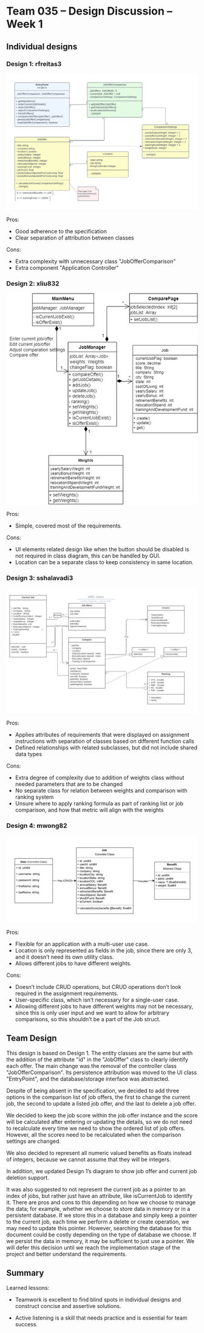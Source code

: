 # Team 035 – Design Discussion – Week 1 
## Individual designs
### Design 1: rfreitas3 
![image](./images/design1.png)

Pros: 
* Good adherence to the specification 
* Clear separation of attribution between classes 

Cons: 
* Extra complexity with unnecessary class "JobOfferComparison" 
* Extra component "Application Controller" 

### Design 2: xliu832 
![image](./images/design2.png)

Pros: 
* Simple, covered most of the requirements. 

Cons: 
* UI elements related design like when the button should be disabled is not required in class diagram, this can be handled by GUI.  
* Location can be a separate class to keep consistency in same location. 

 

### Design 3: sshalavadi3 
![image](./images/design3.png)

Pros: 
* Applies attributes of requirements that were displayed on assignment instructions with separation of classes based on different function calls 
* Defined relationships with related subclasses, but did not include shared data types  

Cons: 
* Extra degree of complexity due to addition of weights class without needed parameters that are to be changed 
* No separate class for relation between weights and comparison with ranking system 
* Unsure where to apply ranking formula as part of ranking list or job comparison, and how that metric will align with the weights  

### Design 4: mwong82 

![image](./images/design4.png)

Pros: 
* Flexible for an application with a multi-user use case. 
* Location is only represented as fields in the job, since there are only 3, and it doesn’t need its own utility class. 
* Allows different jobs to have different weights. 

Cons: 
* Doesn’t include CRUD operations, but CRUD operations don’t look required in the assignment requirements. 
* User-specific class, which isn’t necessary for a single-user case. 
* Allowing different jobs to have different weights may not be necessary, since this is only user input and we want to allow for arbitrary comparisons, so this shouldn’t be a part of the Job struct. 


## Team Design 

 This design is based on Design 1. The entity classes are the same but with the addition of the attribute "id" in the "JobOffer" class to clearly identify each offer. The main change was the removal of the controller class "JobOfferComparison". Its persistence attribution was moved to the UI class "EntryPoint", and the database/storage interface was abstracted. 

Despite of being absent in the specification, we decided to add three options in the comparison list of job offers, the first to change the current job, the second to update a listed job offer, and the last to delete a job offer. 

We decided to keep the job score within the job offer instance and the score will be calculated after entering or updating the details, so we do not need to recalculate every time we need to show the ordered list of job offers. However, all the scores need to be recalculated when the comparison settings are changed. 

We also decided to represent all numeric valued benefits as floats instead of integers, because we cannot assume that they will be integers.  

In addition, we updated Design 1’s diagram to show job offer and current job deletion support. 

It was also suggested to not represent the current job as a pointer to an index of jobs, but rather just have an attribute, like isCurrentJob to identify it. There are pros and cons to this depending on how we choose to manage the data; for example, whether we choose to store data in memory or in a persistent database. If we store this in a database and simply keep a pointer to the current job, each time we perform a delete or create operation, we may need to update this pointer. However, searching the database for this document could be costly depending on the type of database we choose. If we persist the data in memory, it may be sufficient to just use a pointer. We will defer this decision until we reach the implementation stage of the project and better understand the requirements. 

## Summary 

Learned lessons: 

* Teamwork is excellent to find blind spots in individual designs and construct concise and assertive solutions. 

* Active listening is a skill that needs practice and is essential for team success. 

 

 

 